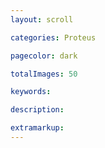 ```yaml
---
layout: scroll

categories: Proteus

pagecolor: dark

totalImages: 50

keywords: 

description: 

extramarkup: 
---
```

